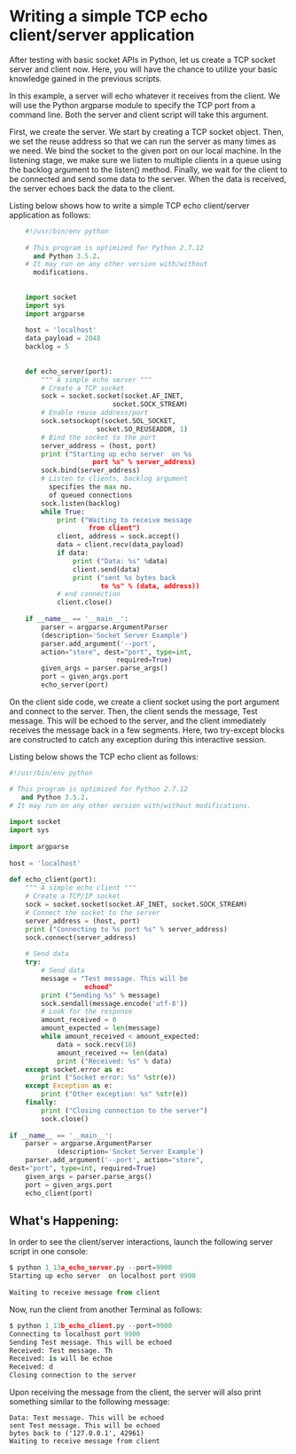 # Writing a simple TCP echo client/server application
After testing with basic socket APIs in Python, let us create a TCP socket server and client now. Here, you will have the chance to utilize your basic knowledge gained in the previous scripts.

In this example, a server will echo whatever it receives from the client. We will use the Python argparse module to specify the TCP port from a command line. Both the server and client script will take this argument.

First, we create the server. We start by creating a TCP socket object. Then, we set the reuse address so that we can run the server as many times as we need. We bind the socket to the given port on our local machine. In the listening stage, we make sure we listen to multiple clients in a queue using the backlog argument to the listen() method. Finally, we wait for the client to be connected and send some data to the server. When the data is received, the server echoes back the data to the client.

Listing below shows how to write a simple TCP echo client/server application as follows:
```python
    #!/usr/bin/env python
  
    # This program is optimized for Python 2.7.12 
      and Python 3.5.2.
    # It may run on any other version with/without 
      modifications.
    
    
    import socket
    import sys
    import argparse
    
    host = 'localhost'
    data_payload = 2048
    backlog = 5 
    
    
    def echo_server(port):
        """ A simple echo server """
        # Create a TCP socket
        sock = socket.socket(socket.AF_INET, 
                          socket.SOCK_STREAM)
        # Enable reuse address/port 
        sock.setsockopt(socket.SOL_SOCKET, 
                      socket.SO_REUSEADDR, 1)
        # Bind the socket to the port
        server_address = (host, port)
        print ("Starting up echo server  on %s 
                     port %s" % server_address)
        sock.bind(server_address)
        # Listen to clients, backlog argument 
          specifies the max no. 
          of queued connections
        sock.listen(backlog) 
        while True: 
            print ("Waiting to receive message 
                    from client")
            client, address = sock.accept() 
            data = client.recv(data_payload) 
            if data:
                print ("Data: %s" %data)
                client.send(data)
                print ("sent %s bytes back 
                       to %s" % (data, address))
            # end connection
            client.close() 
    
    if __name__ == '__main__':
        parser = argparse.ArgumentParser
        (description='Socket Server Example')
        parser.add_argument('--port', 
        action="store", dest="port", type=int, 
                           required=True)
        given_args = parser.parse_args() 
        port = given_args.port
        echo_server(port)
```  
On the client side code, we create a client socket using the port argument and connect to the server. Then, the client sends the message, Test message. This will be echoed to the server, and the client immediately receives the message back in a few segments. Here, two try-except blocks are constructed to catch any exception during this interactive session.

Listing below shows the TCP echo client as follows:

```python
#!/usr/bin/env python 

# This program is optimized for Python 2.7.12
   and Python 3.5.2. 
# It may run on any other version with/without modifications. 
 
import socket 
import sys 
 
import argparse 
 
host = 'localhost' 
 
def echo_client(port): 
    """ A simple echo client """ 
    # Create a TCP/IP socket 
    sock = socket.socket(socket.AF_INET, socket.SOCK_STREAM) 
    # Connect the socket to the server 
    server_address = (host, port) 
    print ("Connecting to %s port %s" % server_address) 
    sock.connect(server_address) 
     
    # Send data 
    try: 
        # Send data 
        message = "Test message. This will be 
                   echoed" 
        print ("Sending %s" % message) 
        sock.sendall(message.encode('utf-8')) 
        # Look for the response 
        amount_received = 0 
        amount_expected = len(message) 
        while amount_received < amount_expected: 
            data = sock.recv(16) 
            amount_received += len(data) 
            print ("Received: %s" % data) 
    except socket.error as e: 
        print ("Socket error: %s" %str(e)) 
    except Exception as e: 
        print ("Other exception: %s" %str(e)) 
    finally: 
        print ("Closing connection to the server") 
        sock.close() 
     
if __name__ == '__main__': 
    parser = argparse.ArgumentParser
            (description='Socket Server Example') 
    parser.add_argument('--port', action="store", 
dest="port", type=int, required=True) 
    given_args = parser.parse_args()  
    port = given_args.port 
    echo_client(port) 
```
## What's Happening:

In order to see the client/server interactions, launch the following server script in one console:
```python
$ python 1_13a_echo_server.py --port=9900 
Starting up echo server  on localhost port 9900 
    
Waiting to receive message from client 
```  
Now, run the client from another Terminal as follows:
```python
$ python 1_13b_echo_client.py --port=9900 
Connecting to localhost port 9900 
Sending Test message. This will be echoed 
Received: Test message. Th 
Received: is will be echoe 
Received: d 
Closing connection to the server
```  
Upon receiving the message from the client, the server will also print something similar to the following message:
```
Data: Test message. This will be echoed 
sent Test message. This will be echoed 
bytes back to ('127.0.0.1', 42961) 
Waiting to receive message from client
```









